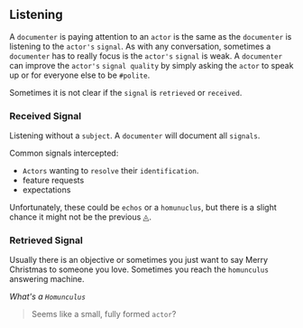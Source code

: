 ## Listening
A `documenter` is paying attention to an `actor` is the same as the `documenter` is listening to the `actor's` `signal`.  As with any conversation, sometimes a `documenter` has to really focus is the `actor's` `signal` is weak.  A `documenter` can improve the `actor's` `signal quality` by simply asking the `actor` to speak up or for everyone else to be `#polite`.

Sometimes it is not clear if the `signal` is `retrieved` or `received`.

### Received Signal
Listening without a `subject`.  A `documenter` will document all `signals`.

Common signals intercepted:
* `Actors` wanting to `resolve` their `identification`.
* feature requests
* expectations

Unfortunately, these could be `echos` or a `homunuclus`, but there is a slight chance it might not be the previous ◬.

### Retrieved Signal
Usually there is an objective or sometimes you just want to say Merry Christmas to someone you love.  Sometimes you reach the `homunculus` answering machine.

*What's a `Homunculus`*
> Seems like a small, fully formed `actor`?
